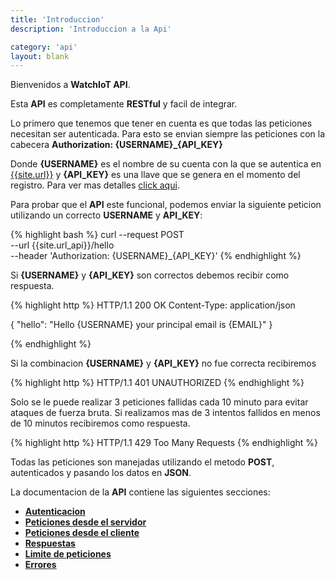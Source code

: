 ```yaml
---
title: 'Introduccion'
description: 'Introduccion a la Api'

category: 'api'
layout: blank
---
```


Bienvenidos a **WatchIoT API**.

Esta **API** es completamente **RESTful** y facil de integrar.

Lo primero que tenemos que tener en cuenta es que todas las peticiones necesitan ser autenticada.
Para esto se envian siempre las peticiones con la cabecera **Authorization: {USERNAME}_{API_KEY}**

Donde **{USERNAME}** es el nombre de su cuenta con la que se autentica en [{{site.url}}]({{site.url}}) y **{API_KEY}** es una
llave que se genera en el momento del registro. Para ver mas detalles [click aqui](#/authentication/).

Para probar que el **API** este funcional, podemos enviar la siguiente peticion utilizando un correcto **USERNAME** y **API_KEY**:

{% highlight bash %}
curl --request POST \
  --url {{site.url_api}}/hello \
  --header 'Authorization: {USERNAME}_{API_KEY}'
{% endhighlight %}

Si **{USERNAME}** y **{API_KEY}** son correctos debemos recibir como respuesta.

{% highlight http %}
HTTP/1.1 200 OK
Content-Type: application/json

{
    "hello": "Hello {USERNAME} your principal email is {EMAIL}"
}

{% endhighlight %}

Si la combinacion **{USERNAME}** y **{API_KEY}** no fue correcta recibiremos

{% highlight http %}
HTTP/1.1 401 UNAUTHORIZED
{% endhighlight %}

Solo se le puede realizar 3 peticiones fallidas cada 10 minuto para evitar ataques de fuerza bruta.
Si realizamos mas de 3 intentos fallidos en menos de 10 minutos recibiremos como respuesta.

{% highlight http %}
HTTP/1.1 429 Too Many Requests
{% endhighlight %}

Todas las peticiones son manejadas utilizando el metodo **POST**, autenticados y pasando los datos en **JSON**.

La documentacion de la **API** contiene las siguientes secciones:

* **[Autenticacion](#/authentication/)**
* **[Peticiones desde el servidor](#/request-server/)**
* **[Peticiones desde el cliente](#/request-client/)**
* **[Respuestas](#/response/)**
* **[Limite de peticiones](#/rate-limit/)**
* **[Errores](#/error/)**
